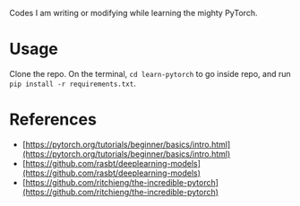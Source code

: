 Codes I am writing or modifying while learning the mighty PyTorch.

# Usage
Clone the repo. On the terminal, `cd learn-pytorch` to go inside repo, and run `pip install -r requirements.txt`.

# References
* [https://pytorch.org/tutorials/beginner/basics/intro.html](https://pytorch.org/tutorials/beginner/basics/intro.html)
* [https://github.com/rasbt/deeplearning-models](https://github.com/rasbt/deeplearning-models)
* [https://github.com/ritchieng/the-incredible-pytorch](https://github.com/ritchieng/the-incredible-pytorch)
